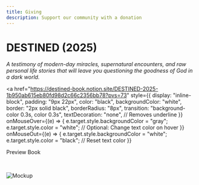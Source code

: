 ```yaml
---
title: Giving
description: Support our community with a donation
---
```


# DESTINED (2025)

*A testimony of modern-day miracles, supernatural encounters, and raw personal life stories that will leave you questioning the goodness of God in a dark world.*

<a
  href="https://destined-book.notion.site/DESTINED-2025-1b950ab615eb80fd98d2c66c2356bb78?pvs=73"
  style={{
    display: "inline-block",
    padding: "9px 22px",
    color: "black",
    backgroundColor: "white",
    border: "2px solid black",
    borderRadius: "8px",
    transition: "background-color 0.3s, color 0.3s",
    textDecoration: "none", // Removes underline
  }}
  onMouseOver={(e) => {
    e.target.style.backgroundColor = "gray";
    e.target.style.color = "white"; // Optional: Change text color on hover
  }}
  onMouseOut={(e) => {
    e.target.style.backgroundColor = "white";
    e.target.style.color = "black"; // Reset text color
  }}
>
  Preview Book
</a>

<br />

![Mockup](/img/mockup.png)
